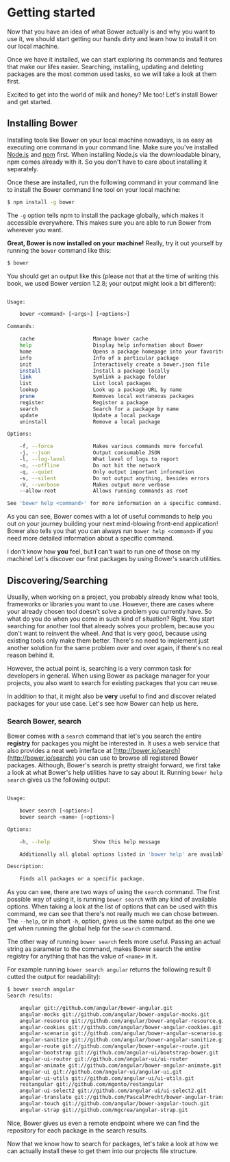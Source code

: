# Getting started

Now that you have an idea of what Bower actually is and why you want to use it, we
should start getting our hands dirty and learn how to install it on our local
machine.

Once we have it installed, we can start exploring its commands and features that
make our lifes easier. Searching, installing, updating and deleting packages are 
the most common used tasks, so we will take a look at them first.

Excited to get into the world of milk and honey? Me too! Let's install Bower and
get started.

## Installing Bower

Installing tools like Bower on your local machine nowadays, is as easy as executing
one command in your command line. Make sure you've installed [Node.js](http://nodejs.org)
and [npm](http://npmjs.org) first. When installing Node.js via the downloadable
binary, npm comes already with it. So you don't have to care about installing it
separately.

Once these are installed, run the following command in your command line to install
the Bower command line tool on your local machine:

```sh
$ npm install -g bower
```

The `-g` option tells npm to install the package globally, which makes it accessible
everywhere. This makes sure you are able to run Bower from wherever you want.

**Great, Bower is now installed on your machine!** Really, try it out yourself by
running the `bower` command like this:

```sh
$ bower
```

You should get an output like this (please not that at the time of writing this
book, we used Bower version 1.2.8; your output might look a bit different):

```sh

Usage:

    bower <command> [<args>] [<options>]

Commands:

    cache                   Manage bower cache
    help                    Display help information about Bower
    home                    Opens a package homepage into your favorite browser
    info                    Info of a particular package
    init                    Interactively create a bower.json file
    install                 Install a package locally
    link                    Symlink a package folder
    list                    List local packages
    lookup                  Look up a package URL by name
    prune                   Removes local extraneous packages
    register                Register a package
    search                  Search for a package by name
    update                  Update a local package
    uninstall               Remove a local package

Options:

    -f, --force             Makes various commands more forceful
    -j, --json              Output consumable JSON
    -l, --log-level         What level of logs to report
    -o, --offline           Do not hit the network
    -q, --quiet             Only output important information
    -s, --silent            Do not output anything, besides errors
    -V, --verbose           Makes output more verbose
    --allow-root            Allows running commands as root

See 'bower help <command>' for more information on a specific command.
```

As you can see, Bower comes with a lot of useful commands to help you out on your
journey building your next mind-blowing front-end application! Bower also tells you
that you can always run `bower help <command>` if you need more detailed information
about a specific command.

I don't know how **you** feel, but **I** can't wait to run one of those on my
machine! Let's discover our first packages by using Bower's search utilities.

## Discovering/Searching

Usually, when working on a project, you probably already know what tools, frameworks
or libraries you want to use. However, there are cases where your already chosen 
tool doesn't solve a problem you currently have. So what do you do when you come 
in such kind of situation? Right. You start searching for another tool that already
solves your problem, because you don't want to reinvent the wheel. And that is very
good, because using existing tools only make them better. There's no need to implement
just another solution for the same problem over and over again, if there's no real
reason behind it.

However, the actual point is, searching is a very common task for developers in 
general. When using Bower as package manager for your projects, you also want to
search for existing packages that you can reuse.

In addition to that, it might also be **very** useful to find and discover related
packages for your use case. Let's see how Bower can help us here.

### Search Bower, search
Bower comes with a `search` command that let's you search the entire **registry**
for packages you might be interested in. It uses a web service that also provides a
neat web interface at [http://bower.io/search](http://bower.io/search) you can use
to browse all registered Bower packages. Although, Bower's search is pretty straight
forward, we first take a look at what Bower's help utilities have to say about it.
Running `bower help search` gives us the following output:

```sh

Usage:

    bower search [<options>]
    bower search <name> [<options>]

Options:

    -h, --help              Show this help message

    Additionally all global options listed in 'bower help' are available

Description:

    Finds all packages or a specific package.
```

As you can see, there are two ways of using the `search` command. The first possible
way of using it, is running `bower search` with any kind of available options. 
When taking a look at the list of options that can be used with this command,
we can see that there's not really much we can chose between. The `--help`, or in 
short `-h`, option, gives us the same output as the one we get when running the
global help for the `search` command.

The other way of running `bower search` feels more useful. Passing an actual string
as parameter to the command, makes Bower search the entire registry for anything
that has the value of `<name>` in it.

For example running `bower search angular` returns the following result (I cutted the
output for readability):

```sh
$ bower search angular
Search results:

    angular git://github.com/angular/bower-angular.git
    angular-mocks git://github.com/angular/bower-angular-mocks.git
    angular-resource git://github.com/angular/bower-angular-resource.git
    angular-cookies git://github.com/angular/bower-angular-cookies.git
    angular-scenario git://github.com/angular/bower-angular-scenario.git
    angular-sanitize git://github.com/angular/bower-angular-sanitize.git
    angular-route git://github.com/angular/bower-angular-route.git
    angular-bootstrap git://github.com/angular-ui/bootstrap-bower.git
    angular-ui-router git://github.com/angular-ui/ui-router
    angular-animate git://github.com/angular/bower-angular-animate.git
    angular-ui git://github.com/angular-ui/angular-ui.git
    angular-ui-utils git://github.com/angular-ui/ui-utils.git
    restangular git://github.com/mgonto/restangular
    angular-ui-select2 git://github.com/angular-ui/ui-select2.git
    angular-translate git://github.com/PascalPrecht/bower-angular-translate.git
    angular-touch git://github.com/angular/bower-angular-touch.git
    angular-strap git://github.com/mgcrea/angular-strap.git
```

Nice, Bower gives us even a remote endpoint where we can find the repository for
each package in the search results.

Now that we know how to search for packages, let's take a look at how we can actually
install these to get them into our projects file structure.
